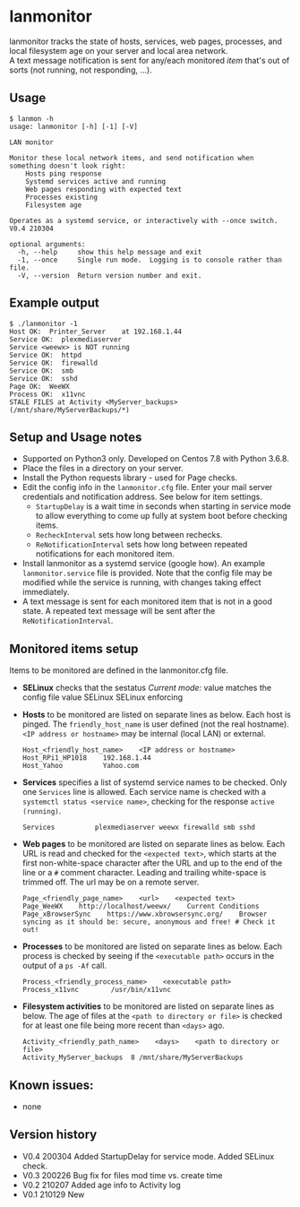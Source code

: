 # lanmonitor

lanmonitor tracks the state of hosts, services, web pages, processes, and local filesystem age on your server and local area network.  
A text message notification is sent for any/each monitored _item_ that's out of sorts (not running, not responding, ...).

## Usage
```
$ lanmon -h
usage: lanmonitor [-h] [-1] [-V]

LAN monitor

Monitor these local network items, and send notification when something doesn't look right:
    Hosts ping response
    Systemd services active and running
    Web pages responding with expected text
    Processes existing
    Filesystem age

Operates as a systemd service, or interactively with --once switch.
V0.4 210304

optional arguments:
  -h, --help     show this help message and exit
  -1, --once     Single run mode.  Logging is to console rather than file.
  -V, --version  Return version number and exit.
```

## Example output
```
$ ./lanmonitor -1
Host OK:  Printer_Server    at 192.168.1.44
Service OK:  plexmediaserver
Service <weewx> is NOT running
Service OK:  httpd
Service OK:  firewalld
Service OK:  smb
Service OK:  sshd
Page OK:  WeeWX
Process OK:  x11vnc
STALE FILES at Activity <MyServer_backups> (/mnt/share/MyServerBackups/*)
```
## Setup and Usage notes
- Supported on Python3 only.  Developed on Centos 7.8 with Python 3.6.8.
- Place the files in a directory on your server.
- Install the Python requests library - used for Page checks.
- Edit the config info in the `lanmonitor.cfg` file.  Enter your mail server credentials and notification address.  See below for item settings.
  - `StartupDelay` is a wait time in seconds when starting in service mode to allow everything to come up fully at system boot before checking items.
  - `RecheckInterval` sets how long between rechecks.
  - `ReNotificationInterval` sets how long between repeated notifications for each monitored item.  
- Install lanmonitor as a systemd service (google how).  An example `lanmonitor.service` file is provided.  Note that the config file may be modified while the service is running, with changes taking effect immediately.
- A text message is sent for each monitored item that is not in a good state.  A repeated text message will be sent after the `ReNotificationInterval`.


## Monitored items setup
Items to be monitored are defined in the lanmonitor.cfg file.  

- **SELinux** checks that the sestatus _Current mode:_ value matches the config file value
      SELinux     <enforcing or permissive>
      SELinux             enforcing


- **Hosts** to be monitored are listed on separate lines as below.  Each host is pinged.  The `friendly_host_name` is user defined (not the real hostname).  `<IP address or hostname>` may be internal (local LAN) or external.

      Host_<friendly_host_name>    <IP address or hostname>
      Host_RPi1_HP1018    192.168.1.44
      Host_Yahoo          Yahoo.com

- **Services** specifies a list of systemd service names to be checked.  Only one `Services` line is allowed.  Each service name is checked with a `systemctl status <service name>`, checking for the response `active (running)`.

      Services			plexmediaserver weewx firewalld smb sshd

- **Web pages** to be monitored are listed on separate lines as below.  Each URL is read and checked for the `<expected text>`, which starts at the first non-white-space character after the URL and up to the end of the line or a `#` comment character.  Leading and trailing white-space is trimmed off.  The url may be on a remote server.

      Page_<friendly_page_name>    <url>    <expected text>
      Page_WeeWX    http://localhost/weewx/    Current Conditions
      Page_xBrowserSync    https://www.xbrowsersync.org/    Browser syncing as it should be: secure, anonymous and free! # Check it out!


- **Processes** to be monitored are listed on separate lines as below.  Each process is checked by seeing if the `<executable path>` occurs in the output of a `ps -Af` call.  

      Process_<friendly_process_name>    <executable path>
      Process_x11vnc		/usr/bin/x11vnc


- **Filesystem activities** to be monitored are listed on separate lines as below.  The age of files at the `<path to directory or file>` is checked for at least one file being more recent than `<days>` ago.

      Activity_<friendly_path_name>    <days>    <path to directory or file>
      Activity_MyServer_backups  8 /mnt/share/MyServerBackups


## Known issues:
- none

## Version history
- V0.4 200304  Added StartupDelay for service mode.  Added SELinux check.
- V0.3 200226  Bug fix for files mod time vs. create time
- V0.2 210207  Added age info to Activity log
- V0.1 210129  New